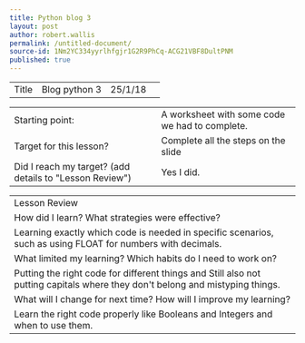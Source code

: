 ```yaml
---
title: Python blog 3
layout: post
author: robert.wallis
permalink: /untitled-document/
source-id: 1Nm2YC334yyrlhfgjr1G2R9PhCq-ACG21VBF8DultPNM
published: true
---
```

<table>
  <tr>
    <td>Title</td>
    <td>Blog python 3</td>
    <td>25/1/18</td>
    <td></td>
  </tr>
</table>


<table>
  <tr>
    <td>Starting point:</td>
    <td>A worksheet with some code we had to complete.</td>
  </tr>
  <tr>
    <td>Target for this lesson?</td>
    <td>Complete all the steps on the slide</td>
  </tr>
  <tr>
    <td>Did I reach my target?
(add details to "Lesson Review")</td>
    <td>Yes I did.</td>
  </tr>
</table>


<table>
  <tr>
    <td>Lesson Review</td>
  </tr>
  <tr>
    <td>How did I learn? What strategies were effective?</td>
  </tr>
  <tr>
    <td>Learning exactly which code is needed in specific scenarios, such as using FLOAT for numbers with decimals.</td>
  </tr>
  <tr>
    <td>What limited my learning? Which habits do I need to work on?</td>
  </tr>
  <tr>
    <td>Putting the right code for different things and Still also not putting capitals where they don't belong and mistyping things.</td>
  </tr>
  <tr>
    <td>What will I change for next time? How will I improve my learning?</td>
  </tr>
  <tr>
    <td>Learn the right code properly like Booleans and Integers and when to use them.</td>
  </tr>
</table>


